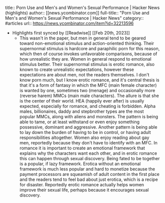 title:: Porn Use and Men's and Women's Sexual Performance | Hacker News (highlights)
author:: [[news.ycombinator.com]]
full-title:: "Porn Use and Men's and Women's Sexual Performance | Hacker News"
category:: #articles
url:: https://news.ycombinator.com/item?id=32213596

- Highlights first synced by [[Readwise]] [[Feb 20th, 2023]]
	- This wasn't in the paper, but men in general tend to be geared toward non-emotional stimulus and action-oriented thinking. Their supernormal stimulus is hardcore and paraphilic porn for this reason, which then of course invokes unfavorable comparisons, because of how unrealistic they are.
	  Women in general respond to emotional stimulus better. Their supernormal stimulus is erotic romance, also known to create unrealistic expectations, however these expectations are about men, not the readers themselves.
	  I don't know porn much, but I know erotic romance, and it's central thesis is that it's a form of fantasy in which the MFC (main female character) is wanted by one, sometimes two (menage) and occasionally more (reverse harem) MMCs (main male characters). The allure is that she is the center of their world. HEA (happily ever after) is usually expected, especially for romance, and cheating is forbidden. Alpha males, billionaires, daddy and stepbrother types are the most popular MMCs, along with aliens and monsters. The pattern is being able to tame, or at least withstand or even enjoy something possessive, dominant and aggressive. Another pattern is being able to lay down the burden of having to be in control, or having adult responsibilities altogether. Women also enjoy reading about gay men, reportedly because they don't have to identify with an MFC. In romance it is important to create an emotional framework that explains why the characters want each other, and in erotic romance this can happen through sexual discovery. Being fated to be together is a popular, if lazy framework. Erotica without an emotional framework is much less popular and hard to monetize because the payment processors are squeamish of adult content in the first place and the readers tend to feel bad about just erotica, which is a recipe for disaster. Reportedly erotic romance actually helps women improve their sexual life, perhaps because it encourages sexual discovery.
